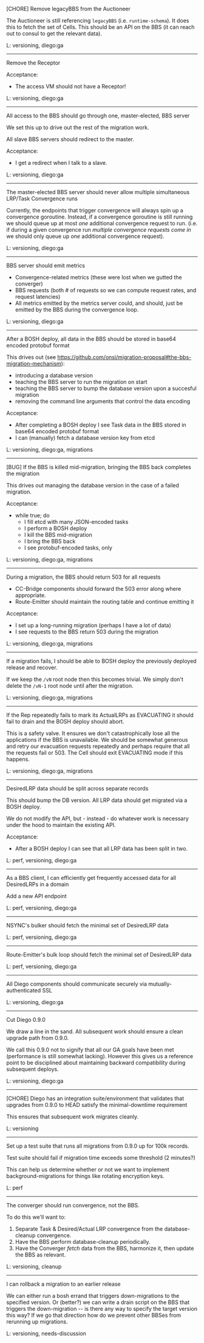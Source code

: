 [CHORE] Remove legacyBBS from the Auctioneer

The Auctioneer is still referencing `legacyBBS` (i.e. `runtime-schema`).  It does this to fetch the set of Cells.  This should be an API on the BBS (it can reach out to consul to get the relevant data).

L: versioning, diego:ga

---

Remove the Receptor

Acceptance:
- The access VM should not have a Receptor!

L: versioning, diego:ga

---

All access to the BBS should go through one, master-elected, BBS server

We set this up to drive out the rest of the migration work.

All slave BBS servers should redirect to the master.

Acceptance: 
- I get a redirect when I talk to a slave.

L: versioning, diego:ga

---

The master-elected BBS server should never allow multiple simultaneous LRP/Task Convergence runs

Currently, the endpoints that trigger convergence will always spin up a convergence goroutine.  Instead, if a convergence goroutine is still running we should queue up at most *one* additional convergence request to run.  (i.e. if during a given convergence run *multiple convergence requests come in* we should only queue up *one* additional convergence request).

L: versioning, diego:ga

---

BBS server should emit metrics

- Convergence-related metrics (these were lost when we gutted the converger)
- BBS requests (both # of requests so we can compute request rates, and request latencies)
- All metrics emitted by the metrics server could, and should, just be emitted by the BBS during the convergence loop.

L: versioning, diego:ga

---

After a BOSH deploy, all data in the BBS should be stored in base64 encoded protobuf format

This drives out (see https://github.com/onsi/migration-proposal#the-bbs-migration-mechanism):

- introducing a database version
- teaching the BBS server to run the migration on start
- teaching the BBS server to bump the database version upon a succesful migration
- removing the command line arguments that control the data encoding

Acceptance:
- After completing a BOSH deploy I see Task data in the BBS stored in base64 encoded protobuf format
- I can (manually) fetch a database version key from etcd

L: versioning, diego:ga, migrations

---

[BUG] If the BBS is killed mid-migration, bringing the BBS back completes the migration

This drives out managing the database version in the case of a failed migration.

Acceptance:
- while true; do
    - I fill etcd with many JSON-encoded tasks
    - I perform a BOSH deploy
    - I kill the BBS mid-migration
    - I bring the BBS back
    - I see protobuf-encoded tasks, only

L: versioning, diego:ga, migrations

---

During a migration, the BBS should return 503 for all requests

- CC-Bridge components should forward the 503 error along where appropriate.
- Route-Emitter should maintain the routing table and continue emitting it

Acceptance:
- I set up a long-running migration (perhaps I have a lot of data)
- I see requests to the BBS return 503 during the migration

L: versioning, diego:ga, migrations

---

If a migration fails, I should be able to BOSH deploy the previously deployed release and recover.

If we keep the `/vN` root node then this becomes trivial.  We simply don't delete the `/vN-1` root node until after the migration.

L: versioning, diego:ga, migrations

---

If the Rep repeatedly fails to mark its ActualLRPs as EVACUATING it should fail to drain and the BOSH deploy should abort.

This is a safety valve.  It ensures we don't catastrophically lose all the applications if the BBS is unavailable.  We should be somewhat generous and retry our evacuation requests repeatedly and perhaps require that all the requests fail or 503.  The Cell should exit EVACUATING mode if this happens.

L: versioning, diego:ga, migrations

---

DesiredLRP data should be split across separate records

This should bump the DB version.  All LRP data should get migrated via a BOSH deploy.

We do not modify the API, but - instead - do whatever work is necessary under the hood to maintain the existing API.

Acceptance:
- After a BOSH deploy I can see that all LRP data has been split in two.

L: perf, versioning, diego:ga

---

As a BBS client, I can efficiently get frequently accessed data for all DesiredLRPs in a domain

Add a new API endpoint

L: perf, versioning, diego:ga

---

NSYNC's bulker should fetch the minimal set of DesiredLRP data

L: perf, versioning, diego:ga

---

Route-Emitter's bulk loop should fetch the minimal set of DesiredLRP data

L: perf, versioning, diego:ga

---


All Diego components should communicate securely via mutually-authenticated SSL

L: versioning, diego:ga

---

Cut Diego 0.9.0

We draw a line in the sand.  All subsequent work should ensure a clean upgrade path from 0.9.0.

We call this 0.9.0 not to signify that all our GA goals have been met (performance is still somewhat lacking).  However this gives us a reference point to be disciplined about maintaining backward compatibility during subsequent deploys.

L: versioning, diego:ga

---

[CHORE] Diego has an integration suite/environment that validates that upgrades from 0.9.0 to HEAD satisfy the minimal-downtime requirement

This ensures that subsequent work migrates cleanly.

L: versioning

---

Set up a test suite that runs all migrations from 0.9.0 up for 100k records.

Test suite should fail if migration time exceeds some threshold (2 minutes?)

This can help us determine whether or not we want to implement background-migrations for things like rotating encryption keys.

L: perf

---

The converger should run convergence, not the BBS.

To do this we'll want to:

1. Separate Task & Desired/Actual LRP convergence from the database-cleanup convergence.
2. Have the BBS perform database-cleanup periodically.
3. Have the Converger *fetch* data from the BBS, harmonize it, then update the BBS as relevant.

L: versioning, cleanup

---

I can rollback a migration to an earlier release

We can either run a bosh errand that triggers down-migrations to the specified version.  Or (better?) we can write a drain script on the BBS that triggers the down-migration -- is there any way to specify the target version this way?  If we go that direction how do we prevent other BBSes from rerunning up migrations.

L: versioning, needs-discussion
